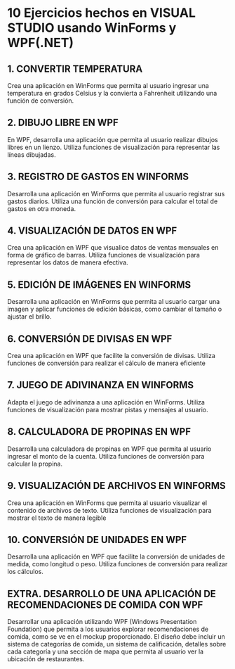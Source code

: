 # 10 Ejercicios hechos en VISUAL STUDIO usando WinForms y WPF(.NET)

## 1. CONVERTIR TEMPERATURA
Crea una aplicación en WinForms que permita al usuario ingresar una temperatura en grados Celsius y la convierta a Fahrenheit utilizando una función de conversión.

## 2. DIBUJO LIBRE EN WPF
En WPF, desarrolla una aplicación que permita al usuario realizar dibujos libres en un lienzo. Utiliza funciones de visualización para representar las líneas dibujadas.

## 3. REGISTRO DE GASTOS EN WINFORMS
Desarrolla una aplicación en WinForms que permita al usuario registrar sus gastos diarios. Utiliza una función de conversión para calcular el total de gastos en otra moneda.

## 4. VISUALIZACIÓN DE DATOS EN WPF
Crea una aplicación en WPF que visualice datos de ventas mensuales en forma de gráfico de barras. Utiliza funciones de visualización para representar los datos de manera efectiva.

## 5. EDICIÓN DE IMÁGENES EN WINFORMS
Desarrolla una aplicación en WinForms que permita al usuario cargar una imagen y aplicar funciones de edición básicas, como cambiar el tamaño o ajustar el brillo. 

## 6. CONVERSIÓN DE DIVISAS EN WPF
Crea una aplicación en WPF que facilite la conversión de divisas. Utiliza funciones de conversión para realizar el cálculo de manera eficiente

## 7. JUEGO DE ADIVINANZA EN WINFORMS
Adapta el juego de adivinanza a una aplicación en WinForms. Utiliza funciones de visualización para mostrar pistas y mensajes al usuario.

## 8. CALCULADORA DE PROPINAS EN WPF
Desarrolla una calculadora de propinas en WPF que permita al usuario ingresar el monto de la cuenta. Utiliza funciones de conversión para calcular la propina.

## 9. VISUALIZACIÓN DE ARCHIVOS EN WINFORMS
Crea una aplicación en WinForms que permita al usuario visualizar el contenido de archivos de texto. Utiliza funciones de visualización para mostrar el texto de manera legible

## 10. CONVERSIÓN DE UNIDADES EN WPF
Desarrolla una aplicación en WPF que facilite la conversión de unidades de medida, como longitud o peso. Utiliza funciones de conversión para realizar los cálculos.

## EXTRA. DESARROLLO DE UNA APLICACIÓN DE RECOMENDACIONES DE COMIDA CON WPF 
Desarrollar una aplicación utilizando WPF (Windows Presentation Foundation) que permita a los usuarios explorar recomendaciones de comida, como se ve en el mockup proporcionado. El diseño debe incluir un sistema de categorías de comida, un sistema de calificación, detalles sobre cada categoría y una sección de mapa que permita al usuario ver la ubicación de restaurantes.

